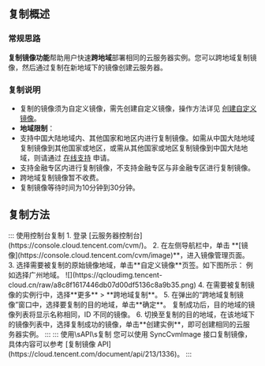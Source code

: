 ## 复制概述

### 常规思路

**复制镜像功能**帮助用户快速**跨地域**部署相同的云服务器实例。您可以跨地域复制镜像，然后通过复制在新地域下的镜像创建云服务器。

### 复制说明
 - 复制的镜像须为自定义镜像，需先创建自定义镜像，操作方法详见 [创建自定义镜像](https://cloud.tencent.com/document/product/213/4942)。
 - **地域限制**：
  - 支持中国大陆地域内、其他国家和地区内进行复制镜像。如需从中国大陆地域复制镜像到其他国家或地区，或需从其他国家或地区复制镜像到中国大陆地域，则请通过 [在线支持](https://cloud.tencent.com/online-service?from=doc_213) 申请。
  - 支持金融专区内进行复制镜像，不支持金融专区与非金融专区进行复制镜像。
 - 跨地域复制镜像暂不收费。
 - 复制镜像等待时间为10分钟到30分钟。
 
## 复制方法
<dx-tabs>
::: 使用控制台复制
 1. 登录 [云服务器控制台](https://console.cloud.tencent.com/cvm/)。
 2. 在左侧导航栏中，单击 **[镜像](https://console.cloud.tencent.com/cvm/image)**，进入镜像管理页面。
 3. 选择需要被复制的原始镜像地域，单击**自定义镜像**页签。如下图所示：
 例如选择广州地域。
![](https://qcloudimg.tencent-cloud.cn/raw/a8c8f1617446db07d00df5136c8a9b35.png)
 4. 在需要被复制镜像的实例行中，选择**更多** > **跨地域复制**。
 5. 在弹出的“跨地域复制镜像”窗口中，选择要复制的目的地域，单击**确定**。
复制成功后，目的地域的镜像列表将显示名称相同，ID 不同的镜像。
 6. 切换至复制的目的地域，在该地域下的镜像列表中，选择复制成功的镜像，单击**创建实例**，即可创建相同的云服务器实例。
:::
::: 使用\sAPI\s复制
您可以使用 SyncCvmImage 接口复制镜像，具体内容可以参考 [复制镜像 API](https://cloud.tencent.com/document/api/213/1336)。
:::
</dx-tabs>
